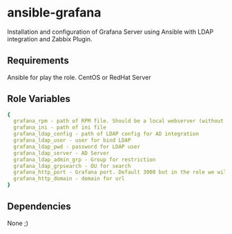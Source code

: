 ansible-grafana
=========

Installation and configuration of Grafana Server using Ansible with LDAP integration and Zabbix Plugin.

Requirements
------------

Ansible for play the role.
CentOS or RedHat Server

Role Variables
--------------
```yml
{
  grafana_rpm - path of RPM file. Should be a local webserver (without internet connection).
  grafana_ini - path of ini file
  grafana_ldap_config - path of LDAP config for AD integration
  grafana_ldap_user - user for bind LDAP
  grafana_ldap_pwd - password for LDAP user
  grafana_ldap_server - AD Server
  grafana_ldap_admin_grp - Group for restriction
  grafana_ldap_grpsearch - OU for search
  grafana_http_port - Grafana port. Default 3000 but in the role we will set for default HTTP port (80)
  grafana_http_domain - domain for url
}
```

Dependencies
------------

None ;)
